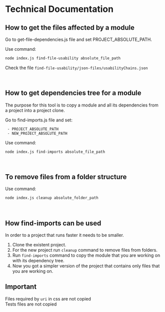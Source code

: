 # Technical Documentation

## How to get the files affected by a module
Go to get-file-dependencies.js file and set PROJECT_ABSOLUTE_PATH.

Use command: 
```bash
node index.js find-file-usability absolute_file_path
```

Check the file ```find-file-usability/json-files/usabilityChains.json```

<br/>


## How to get dependencies tree for a module
The purpose for this tool is to copy a module and all its dependencies from a project into a project clone. 

Go to find-imports.js file and set:
```
 - PROJECT_ABSOLUTE_PATH
 - NEW_PROJECT_ABSOLUTE_PATH
```

Use command:
```bash
node index.js find-imports absolute_file_path
```

 
<br/>

## To remove files from a folder structure

Use command:
```bash
node index.js cleanup absolute_folder_path
```

<br/>

## How find-imports can be used

In order to a project that runs faster it needs to be smaller. 

1. Clone the existent project. 
2. For the new project run ```cleanup``` command to remove files from folders.
3. Run ```find-imports``` command to copy the module that you are working on with its dependency tree.
4. Now you got a simpler version of the project that contains only files that you are working on.

## Important
Files required by ```uri``` in css are not copied
<br/>
Tests files are not copied

